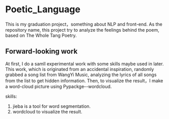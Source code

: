 # Poetic_Language

This is my graduation project，something about NLP and front-end. As the repository name, this project try to analyze the feelings behind the poem, based on The Whole Tang Poetry. 

## Forward-looking work

At first, I do a samll experimental work with some skills maybe used in later. This work, which is originated from an accidental inspiration, randomly grabbed a song list from WangYi Music, analyzing the lyrics of all songs from the list to get hidden information. Then, to visualize the result，I make a word-cloud picture using Pypackge--wordcloud.

skills:
 1. jieba is a tool for word segmentation. 
 2. wordcloud to visualize the result.
 
